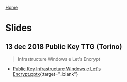 [Home](/)
# Slides
 
## 13 dec 2018 Public Key TTG (Torino)
>Infrastructure Windows e Let's Encrypt
* [Public Key Infrastructure Windows e Let's Encrypt.pptx](2018-12-TTG/Public%20Key%20Infrastructure%20Windows%20e%20Let's%20Encrypt.pptx){:target="_blank"}
